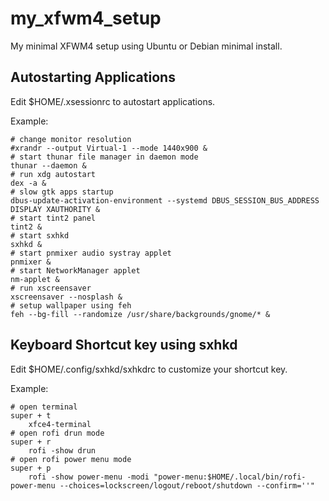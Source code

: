 # my_xfwm4_setup
My minimal XFWM4 setup using Ubuntu  or Debian minimal install.

## Autostarting Applications
Edit $HOME/.xsessionrc to autostart applications.

Example:
```
# change monitor resolution
#xrandr --output Virtual-1 --mode 1440x900 &
# start thunar file manager in daemon mode
thunar --daemon &
# run xdg autostart
dex -a &
# slow gtk apps startup
dbus-update-activation-environment --systemd DBUS_SESSION_BUS_ADDRESS DISPLAY XAUTHORITY &
# start tint2 panel
tint2 &
# start sxhkd
sxhkd &
# start pnmixer audio systray applet
pnmixer &
# start NetworkManager applet
nm-applet &
# run xscreensaver
xscreensaver --nosplash &
# setup wallpaper using feh
feh --bg-fill --randomize /usr/share/backgrounds/gnome/* &
```
## Keyboard Shortcut key using sxhkd
Edit $HOME/.config/sxhkd/sxhkdrc to customize your shortcut key.

Example:
```
# open terminal
super + t
	xfce4-terminal
# open rofi drun mode
super + r
	rofi -show drun
# open rofi power menu mode
super + p
	rofi -show power-menu -modi "power-menu:$HOME/.local/bin/rofi-power-menu --choices=lockscreen/logout/reboot/shutdown --confirm=''"
```
